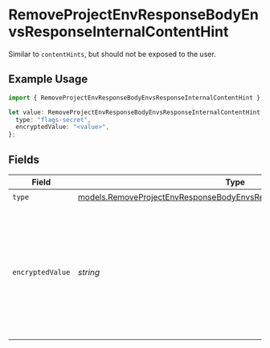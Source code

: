 # RemoveProjectEnvResponseBodyEnvsResponseInternalContentHint

Similar to `contentHints`, but should not be exposed to the user.

## Example Usage

```typescript
import { RemoveProjectEnvResponseBodyEnvsResponseInternalContentHint } from "@simplesagar/vercel/models/removeprojectenvop.js";

let value: RemoveProjectEnvResponseBodyEnvsResponseInternalContentHint = {
  type: "flags-secret",
  encryptedValue: "<value>",
};
```

## Fields

| Field                                                                                                                                                  | Type                                                                                                                                                   | Required                                                                                                                                               | Description                                                                                                                                            |
| ------------------------------------------------------------------------------------------------------------------------------------------------------ | ------------------------------------------------------------------------------------------------------------------------------------------------------ | ------------------------------------------------------------------------------------------------------------------------------------------------------ | ------------------------------------------------------------------------------------------------------------------------------------------------------ |
| `type`                                                                                                                                                 | [models.RemoveProjectEnvResponseBodyEnvsResponse200ApplicationJson3Type](../models/removeprojectenvresponsebodyenvsresponse200applicationjson3type.md) | :heavy_check_mark:                                                                                                                                     | N/A                                                                                                                                                    |
| `encryptedValue`                                                                                                                                       | *string*                                                                                                                                               | :heavy_check_mark:                                                                                                                                     | Contains the `value` of the env variable, encrypted with a special key to make decryption possible in the subscriber Lambda.                           |